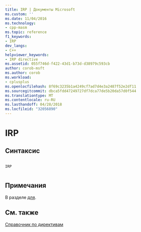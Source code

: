 ```yaml
---
title: IRP | Документы Microsoft
ms.custom: ''
ms.date: 11/04/2016
ms.technology:
- cpp-masm
ms.topic: reference
f1_keywords:
- IRP
dev_langs:
- C++
helpviewer_keywords:
- IRP directive
ms.assetid: 055f746d-f422-43d1-b73d-d38979c593cb
author: corob-msft
ms.author: corob
ms.workload:
- cplusplus
ms.openlocfilehash: 8f69c3235b1a4249cf7ad7d4e3a2487f52e2df11
ms.sourcegitcommit: dbca5fdd47249727df7dca77de5b20da57d0f544
ms.translationtype: MT
ms.contentlocale: ru-RU
ms.lasthandoff: 04/28/2018
ms.locfileid: "32056890"
---
```

# <a name="irp"></a>IRP
## <a name="syntax"></a>Синтаксис  
  
```  
  
IRP  
  
```  
  
## <a name="remarks"></a>Примечания  
 В разделе [для](../../assembler/masm/for-masm.md).  
  
## <a name="see-also"></a>См. также  
 [Справочник по директивам](../../assembler/masm/directives-reference.md)